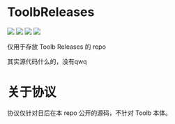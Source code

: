# ToolbReleases

<a href="https://github.com/imgradeone/ToolbReleases/releases"><img src="https://img.shields.io/github/downloads/imgradeone/ToolbReleases/total.svg?color=fb7299&style=flat-square"></a>
![](https://img.shields.io/github/release-date/imgradeone/ToolbReleases.svg?style=flat-square)
![](https://img.shields.io/github/license/imgradeone/ToolbReleases.svg?color=2196f3&style=flat-square)
![](https://img.shields.io/github/release/imgradeone/ToolbReleases.svg?color=ff9800&style=flat-square)

仅用于存放 Toolb Releases 的 repo

其实源代码什么的，没有qwq

# 关于协议

协议仅针对日后在本 repo 公开的源码，不针对 Toolb 本体。
